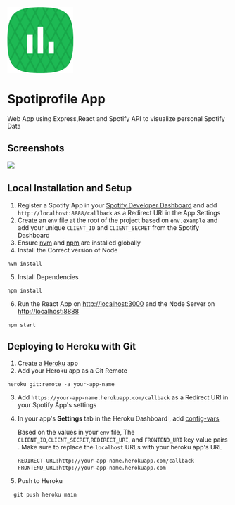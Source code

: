 <img src="./client/build/../public/icon-512.png" width="150"/>

# Spotiprofile App

Web App using Express,React and Spotify API to visualize personal Spotify Data

## Screenshots
<img src="./client/build/og.png">

## Local Installation and Setup

1. Register a Spotify App in your [Spotify Developer Dashboard](https://developer.spotify.com/dashboard/) and add `http://localhost:8888/callback` as a Redirect URI in the App Settings
2. Create an `env` file at the root of the project based on `env.example` and add your unique `CLIENT_ID` and `CLIENT_SECRET` from the Spotify Dashboard
3. Ensure [nvm](https://github.com/nvm-sh/nvm) and [npm](https://npmjs.com/) are installed globally
4. Install the Correct version of Node

```shell
nvm install
```

5. Install Dependencies

```shell
npm install
```

6. Run the React App on <http://localhost:3000> and the Node Server on <http://localhost:8888>

```shell
npm start
```

## Deploying to Heroku with Git

1. Create a [Heroku](https://www.heroku.com/) app
2. Add your Heroku app as a Git Remote

```
heroku git:remote -a your-app-name
```

3. Add `https://your-app-name.herokuapp.com/callback` as a Redirect URI in your Spotify App's settings
4. In your app's **Settings** tab in the Heroku Dashboard , add [config-vars](https://devcenter.heroku.com/articles/config-vars#using-the-heroku-dashboard)

   Based on the values in your `env` file, The `CLIENT_ID`,`CLIENT_SECRET`,`REDIRECT_URI`, and `FRONTEND_URI` key value pairs . Make sure to replace the `localhost` URLs with your heroku app's URL

   ```env
   REDIRECT-URL:http://your-app-name.herokuapp.com/callback
   FRONTEND_URL:http://your-app-name.herokuapp.com
   ```

5. Push to Heroku

```shell
  git push heroku main
```
